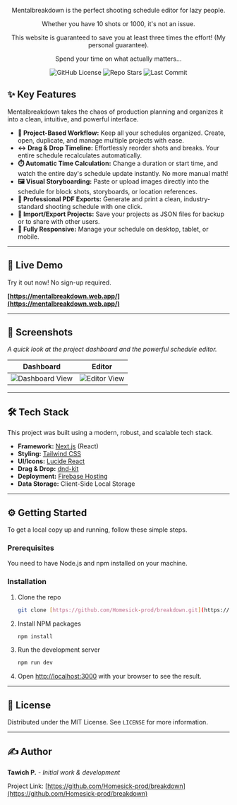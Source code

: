 <div align="center">
  <p>Mentalbreakdown is the perfect shooting schedule editor for lazy people.</p>
  <p>Whether you have 10 shots or 1000, it's not an issue.</p>
  <p>This website is guaranteed to save you at least three times the effort! (My personal guarantee).</p>
  <p>Spend your time on what actually matters...</p>
  
  <p>
    <img alt="GitHub License" src="https://img.shields.io/github/license/Homesick-prod/breakdown?style=for-the-badge">
    <img alt="Repo Stars" src="https://img.shields.io/github/stars/Homesick-prod/breakdown?style=for-the-badge&color=yellow">
    <img alt="Last Commit" src="https://img.shields.io/github/last-commit/Homesick-prod/breakdown?style=for-the-badge&color=blue">
  </p>
</div>

## ✨ Key Features

Mentalbreakdown takes the chaos of production planning and organizes it into a clean, intuitive, and powerful interface.

-   **📝 Project-Based Workflow:** Keep all your schedules organized. Create, open, duplicate, and manage multiple projects with ease.
-   **↔️ Drag & Drop Timeline:** Effortlessly reorder shots and breaks. Your entire schedule recalculates automatically.
-   **⏱️ Automatic Time Calculation:** Change a duration or start time, and watch the entire day's schedule update instantly. No more manual math!
-   **🖼️ Visual Storyboarding:** Paste or upload images directly into the schedule for block shots, storyboards, or location references.
-   **📄 Professional PDF Exports:** Generate and print a clean, industry-standard shooting schedule with one click.
-   **💾 Import/Export Projects:** Save your projects as JSON files for backup or to share with other users.
-   **📱 Fully Responsive:** Manage your schedule on desktop, tablet, or mobile.

---

## 🚀 Live Demo

Try it out now! No sign-up required.

**[https://mentalbreakdown.web.app/](https://mentalbreakdown.web.app/)**

---

## 📸 Screenshots

*A quick look at the project dashboard and the powerful schedule editor.*

| Dashboard                                                                                   | Editor                                                                                      |
| ------------------------------------------------------------------------------------------- | ------------------------------------------------------------------------------------------- |
| <img src="https://raw.githubusercontent.com/Homesick-prod/breakdown/main/.github/assets/dashboard.png" alt="Dashboard View"> | <img src="https://raw.githubusercontent.com/Homesick-prod/breakdown/main/.github/assets/editor.png" alt="Editor View"> |


---

## 🛠️ Tech Stack

This project was built using a modern, robust, and scalable tech stack.

-   **Framework:** [Next.js](https://nextjs.org/) (React)
-   **Styling:** [Tailwind CSS](https://tailwindcss.com/)
-   **UI/Icons:** [Lucide React](https://lucide.dev/)
-   **Drag & Drop:** [dnd-kit](https://dndkit.com/)
-   **Deployment:** [Firebase Hosting](https://firebase.google.com/docs/hosting)
-   **Data Storage:** Client-Side Local Storage

---

## ⚙️ Getting Started

To get a local copy up and running, follow these simple steps.

### Prerequisites

You need to have Node.js and npm installed on your machine.

### Installation

1.  Clone the repo
    ```sh
    git clone [https://github.com/Homesick-prod/breakdown.git](https://github.com/Homesick-prod/breakdown.git)
    ```
2.  Install NPM packages
    ```sh
    npm install
    ```
3.  Run the development server
    ```sh
    npm run dev
    ```
4.  Open [http://localhost:3000](http://localhost:3000) with your browser to see the result.

---

## 📄 License

Distributed under the MIT License. See `LICENSE` for more information.

---

## ✍️ Author

**Tawich P.** - *Initial work & development*

Project Link: [https://github.com/Homesick-prod/breakdown](https://github.com/Homesick-prod/breakdown)